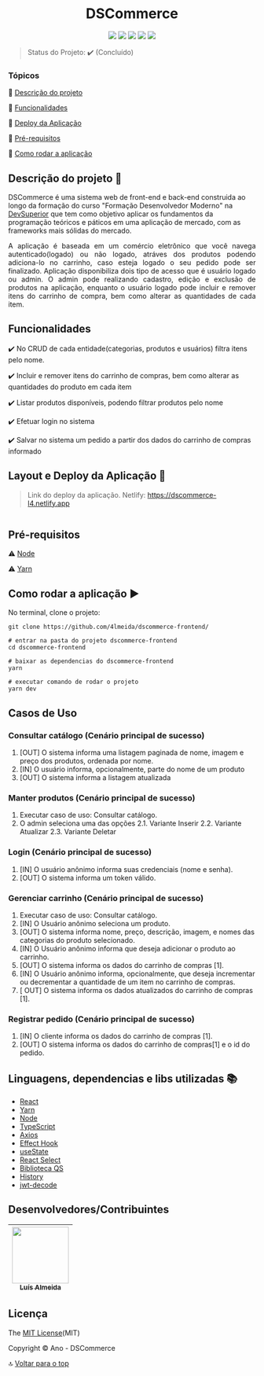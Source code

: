 <h1 align="center">DSCommerce</h1> 

<p align="center">
  <img src="https://img.shields.io/static/v1?label=react&message=framework&color=blue&style=for-the-badge&logo=REACT"/>
  <img src="https://img.shields.io/static/v1?label=Yarn&message=Dependency manager&color=blue&style=for-the-badge&logo=yarn"/>
  <img src="https://img.shields.io/static/v1?label=Netlify&message=deploy&color=blue&style=for-the-badge&logo=netlify"/>
  <img src="http://img.shields.io/static/v1?label=License&message=MIT&color=green&style=for-the-badge"/>
   <img src="http://img.shields.io/static/v1?label=FASE&message=FRONTEND&color=GREEN&style=for-the-badge"/>
</p>

> Status do Projeto: ✔️ (Concluído)

### Tópicos 

:small_blue_diamond: [Descrição do projeto](#descrição-do-projeto-open_file_folder)

:small_blue_diamond: [Funcionalidades](#funcionalidades)

:small_blue_diamond: [Deploy da Aplicação](#layout-e-deploy-da-aplicação-dash)

:small_blue_diamond: [Pré-requisitos](#pré-requisitos)

:small_blue_diamond: [Como rodar a aplicação](#como-rodar-a-aplicação-arrow_forward)

## Descrição do projeto :open_file_folder:


DSCommerce é uma sistema web de front-end e back-end construida ao longo da formação do curso "Formação Desenvolvedor Moderno" na [DevSuperior](https://devsuperior.com.br/cursos) que tem como objetivo aplicar os fundamentos da programação teóricos e páticos em uma aplicação de mercado, com as frameworks mais sólidas do mercado.

<p align="justify">
  A aplicação é baseada em um comércio eletrônico que você navega autenticado(logado) ou não logado, atráves dos produtos podendo adiciona-lo no carrinho, caso esteja logado o seu pedido pode ser finalizado. Aplicação disponibiliza dois tipo de acesso que é usuário logado ou admin. O admin pode realizando  cadastro, edição e exclusão de produtos na aplicação, enquanto o usuário logado pode incluir e remover itens do carrinho de compra, bem como alterar as quantidades de cada item.
</p>

## Funcionalidades

:heavy_check_mark: No CRUD de cada entidade(categorias, produtos e usuários) filtra itens pelo nome.  

:heavy_check_mark: Incluir e remover itens do carrinho de compras, bem como alterar as quantidades do produto em cada item

:heavy_check_mark: Listar produtos disponíveis, podendo filtrar produtos pelo nome  

:heavy_check_mark: Efetuar login no sistema

:heavy_check_mark: Salvar no sistema um pedido a partir dos dados do carrinho de compras informado


## Layout e Deploy da Aplicação :dash:

> Link do deploy da aplicação. Netlify: https://dscommerce-l4.netlify.app

![]()



## Pré-requisitos

:warning: [Node](https://nodejs.org/en/download/)

:warning: [Yarn](https://classic.yarnpkg.com/en/)


## Como rodar a aplicação :arrow_forward:

No terminal, clone o projeto: 

```
git clone https://github.com/4lmeida/dscommerce-frontend/
```
```
# entrar na pasta do projeto dscommerce-frontend
cd dscommerce-frontend
```
```
# baixar as dependencias do dscommerce-frontend
yarn
```
```
# executar comando de rodar o projeto
yarn dev
```

## Casos de Uso

### Consultar catálogo (Cenário principal de sucesso)
1. [OUT] O sistema informa uma listagem paginada de nome, imagem e preço dos
produtos, ordenada por nome.
2. [IN] O usuário informa, opcionalmente, parte do nome de um produto
3. [OUT] O sistema informa a listagem atualizada

### Manter produtos (Cenário principal de sucesso)
1. Executar caso de uso: Consultar catálogo.
2. O admin seleciona uma das opções
 2.1. Variante Inserir
 2.2. Variante Atualizar
 2.3. Variante Deletar

### Login (Cenário principal de sucesso)
1. [IN] O usuário anônimo informa suas credenciais (nome e senha).
2. [OUT] O sistema informa um token válido.

### Gerenciar carrinho (Cenário principal de sucesso)
1. Executar caso de uso: Consultar catálogo.
2. [IN] O Usuário anônimo seleciona um produto.
3. [OUT] O sistema informa nome, preço, descrição, imagem, e nomes das categorias
do produto selecionado.
4. [IN] O Usuário anônimo informa que deseja adicionar o produto ao carrinho.
5. [OUT] O sistema informa os dados do carrinho de compras [1].
6. [IN] O Usuário anônimo informa, opcionalmente, que deseja incrementar ou
decrementar a quantidade de um item no carrinho de compras.
7. [ OUT] O sistema informa os dados atualizados do carrinho de compras [1].

### Registrar pedido (Cenário principal de sucesso)
1. [IN] O cliente informa os dados do carrinho de compras [1].
2. [OUT] O sistema informa os dados do carrinho de compras[1] e o id do pedido.

## Linguagens, dependencias e libs utilizadas :books:

- [React](https://pt-br.reactjs.org/docs/create-a-new-react-app.html)
- [Yarn](https://classic.yarnpkg.com/en/)
- [Node](https://nodejs.org/en/download/)
- [TypeScript](https://www.typescriptlang.org/)
- [Axios](https://yarnpkg.com/package/axios)
- [Effect Hook](https://legacy.reactjs.org/docs/hooks-effect.html)
- [useState](https://legacy.reactjs.org/docs/hooks-state.html)
- [React Select](https://react-select.com/home)
- [Biblioteca QS](https://yarnpkg.com/package/qs)
- [History](https://yarnpkg.com/package/history)
- [jwt-decode](https://yarnpkg.com/package/jwt-decode)


## Desenvolvedores/Contribuintes

| [<img src="https://avatars.githubusercontent.com/u/93017964?v=4" width=115><br><sub>Luís Almeida</sub>](https://github.com/4lmeida) |
| :---: |


## Licença 

The [MIT License](https://github.com/4lmeida/dscommerce-frontend/blob/main/LICENSE)(MIT)

Copyright :copyright: Ano - DSCommerce

:top: [Voltar para o top](#Tópicos)
